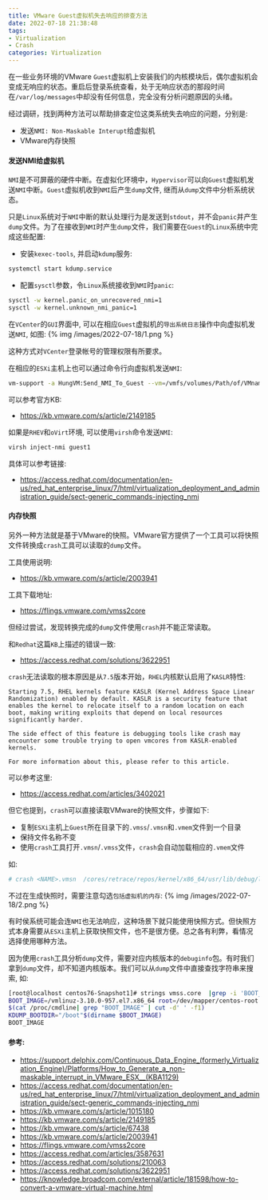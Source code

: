 ```yaml
---
title: VMware Guest虚拟机失去响应的排查方法
date: 2022-07-18 21:38:48
tags:
- Virtualization
- Crash
categories: Virtualization
---
```

在一些业务环境的VMware `Guest`虚拟机上安装我们的内核模块后，偶尔虚拟机会变成无响应的状态。重启后登录系统查看，处于无响应状态的那段时间在`/var/log/messages`中却没有任何信息，完全没有分析问题原因的头绪。

经过调研，找到两种方法可以帮助排查定位这类系统失去响应的问题，分别是:

* 发送`NMI: Non-Maskable Interupt`给虚拟机
* VMware内存快照

<!--more-->

#### 发送NMI给虚拟机

`NMI`是不可屏蔽的硬件中断。在虚拟化环境中，`Hypervisor`可以向`Guest`虚拟机发送`NMI`中断。`Guest`虚拟机收到`NMI`后产生`dump`文件, 继而从`dump`文件中分析系统状态。

只是`Linux`系统对于`NMI`中断的默认处理行为是发送到`stdout`，并不会`panic`并产生`dump`文件。为了在接收到`NMI`时产生`dump`文件，我们需要在`Guest`的`Linux`系统中完成这些配置:

* 安装`kexec-tools`, 并启动`kdump`服务:
```bash
systemctl start kdump.service
```

* 配置`sysctl`参数，令`Linux`系统接收到`NMI`时`panic`:
```bash
sysctl -w kernel.panic_on_unrecovered_nmi=1
sysctl -w kernel.unknown_nmi_panic=1
```

在`VCenter`的`GUI`界面中, 可以在相应`Guest`虚拟机的`导出系统日志`操作中向虚拟机发送`NMI`, 如图:
{% img /images/2022-07-18/1.png %}

这种方式对`VCenter`登录帐号的管理权限有所要求。

在相应的`ESXi`主机上也可以通过命令行向虚拟机发送`NMI`:
```bash
vm-support -a HungVM:Send_NMI_To_Guest --vm=/vmfs/volumes/Path/of/VMname.vmx
```

可以参考官方KB:
* https://kb.vmware.com/s/article/2149185

如果是`RHEV`和`oVirt`环境, 可以使用`virsh`命令发送`NMI`:
```bash
virsh inject-nmi guest1
```

具体可以参考链接:
* https://access.redhat.com/documentation/en-us/red_hat_enterprise_linux/7/html/virtualization_deployment_and_administration_guide/sect-generic_commands-injecting_nmi

#### 内存快照

另外一种方法就是基于VMware的快照。VMware官方提供了一个工具可以将快照文件转换成`crash`工具可以读取的`dump`文件。

工具使用说明:
* https://kb.vmware.com/s/article/2003941

工具下载地址:
* https://flings.vmware.com/vmss2core

但经过尝试，发现转换完成的`dump`文件使用`crash`并不能正常读取。

和`Redhat`这篇`KB`上描述的错误一致:
* https://access.redhat.com/solutions/3622951

`crash`无法读取的根本原因是从`7.5`版本开始，`RHEL`内核默认启用了`KASLR`特性:
```
Starting 7.5, RHEL kernels feature KASLR (Kernel Address Space Linear Randomization) enabled by default. KASLR is a security feature that enables the kernel to relocate itself to a random location on each boot, making writing exploits that depend on local resources significantly harder.

The side effect of this feature is debugging tools like crash may encounter some trouble trying to open vmcores from KASLR-enabled kernels.

For more information about this, please refer to this article.
```

可以参考这里:
* https://access.redhat.com/articles/3402021

但它也提到，`crash`可以直接读取VMware的快照文件，步骤如下:

* 复制`ESXi`主机上`Guest`所在目录下的`.vmss`/`.vmsn`和`.vmem`文件到一个目录
* 保持文件名称不变
* 使用`crash`工具打开`.vmsn`/`.vmss`文件，`crash`会自动加载相应的`.vmem`文件

如:
```bash
# crash <NAME>.vmsn  /cores/retrace/repos/kernel/x86_64/usr/lib/debug/lib/modules/<kernel version>/vmlinux
```

不过在生成快照时，需要注意勾选`包括虚拟机的内存`:
{% img /images/2022-07-18/2.png %}

有时侯系统可能会连`NMI`也无法响应，这种场景下就只能使用快照方式。但快照方式本身需要从`ESXi`主机上获取快照文件，也不是很方便。总之各有利弊，看情况选择使用哪种方法。

因为使用`crash`工具分析`dump`文件，需要对应内核版本的`debuginfo`包。有时我们拿到`dump`文件，却不知道内核版本。我们可以从`dump`文件中直接查找字符串来搜索, 如:
```bash
[root@localhost centos76-Snapshot1]# strings vmss.core  |grep -i 'BOOT_IMAGE'
BOOT_IMAGE=/vmlinuz-3.10.0-957.el7.x86_64 root=/dev/mapper/centos-root ro crashkernel=auto rd.lvm.lv=centos/root rd.lvm.lv=centos/swap rhgb quiet LANG=en_US.UTF-8
$(cat /proc/cmdline| grep "BOOT_IMAGE" | cut -d' ' -f1)
KDUMP_BOOTDIR="/boot"$(dirname $BOOT_IMAGE)
BOOT_IMAGE
```

#### 参考:
* https://support.delphix.com/Continuous_Data_Engine_(formerly_Virtualization_Engine)/Platforms/How_to_Generate_a_non-maskable_interrupt_in_VMware_ESX__(KBA1129)
* https://access.redhat.com/documentation/en-us/red_hat_enterprise_linux/7/html/virtualization_deployment_and_administration_guide/sect-generic_commands-injecting_nmi
* https://kb.vmware.com/s/article/1015180
* https://kb.vmware.com/s/article/2149185
* https://kb.vmware.com/s/article/67438
* https://kb.vmware.com/s/article/2003941
* https://flings.vmware.com/vmss2core
* https://access.redhat.com/articles/3587631
* https://access.redhat.com/solutions/210063
* https://access.redhat.com/solutions/3622951
* https://knowledge.broadcom.com/external/article/181598/how-to-convert-a-vmware-virtual-machine.html
